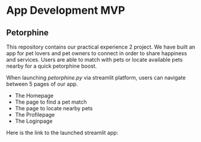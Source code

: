# App Development MVP
## Petorphine

This repository contains our practical experience 2 project. We have built an app for pet lovers and pet owners to connect in order to share happiness and services. Users are able to match with pets or locate available pets nearby for a quick petorphine boost. 

When launching _petorphine.py_ via streamlit platform, users can navigate between 5 pages of our app. 
- The Homepage
- The page to find a pet match
- The page to locate nearby pets
- The Profilepage
- The Loginpage

Here is the link to the launched streamlit app: 
